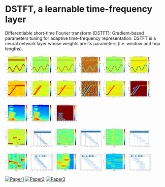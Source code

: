 # DSTFT, a learnable time-frequency layer
Differentiable short-time Fourier transform (DSTFT): Gradient-based parameters tuning for adaptive time-frequency representation.
DSTFT is a neural network layer whose weights are its parameters (i.e. window and hop lengths).


<p float="middle">
  <img src="fig/1_100.png" width="15%" />
  <img src="fig/1_1000.png" width="15%" /> 
  <img src="fig/1_1.png" width="15%" />
  <img src="fig/1_2.png" width="15%" /> 
  <img src="fig/1_3.png" width="15%" />
  <img src="fig/1_4.png" width="15%" /> 
</p>

<p float="middle">
  <img src="fig/2_100.png" width="15%" />
  <img src="fig/2_1000.png" width="15%" /> 
  <img src="fig/2_1.png" width="15%" />
  <img src="fig/2_2.png" width="15%" /> 
  <img src="fig/2_3.png" width="15%" />
  <img src="fig/2_4.png" width="15%" /> 
</p>

<p float="middle">
  <img src="fig/5_.png" width="15%" />
  <img src="fig/5_1.png" width="15%" /> 
  <img src="fig/5_2.png" width="15%" />
</p>

<p float="middle">
  <img src="fig/3_100.png" width="15%" />
  <img src="fig/3_100b.png" width="15%" /> 
  <img src="fig/3_1000.png" width="15%" />
  <img src="fig/3_1000b.png" width="15%" /> 
  <img src="fig/3_3.png" width="15%" />
  <img src="fig/3_4.png" width="15%" /> 
</p>

<p float="middle">
  <img src="fig/4_100.png" width="15%" />
  <img src="fig/4_100b.png" width="15%" /> 
  <img src="fig/4_1000.png" width="15%" />
  <img src="fig/4_1000b.png" width="15%" /> 
  <img src="fig/4_3.png" width="15%" />
  <img src="fig/4_4.png" width="15%" /> 
</p>


[![Paper1](http://img.shields.io/badge/paper1-arxiv-b31b1b.svg)](https://arxiv.org/abs/2208.10886) [![Paper2](http://img.shields.io/badge/paper2-arxiv-b31b1b.svg)](https://arxiv.org/abs/2308.02418) [![Paper3](http://img.shields.io/badge/paper3-arxiv-b31b1b.svg)](https://arxiv.org/abs/2308.02421)
